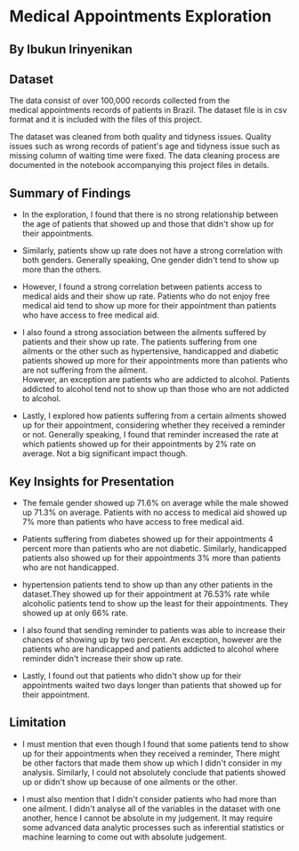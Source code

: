 # Medical Appointments Exploration
## By Ibukun Irinyenikan

## Dataset
The data consist of over 100,000 records collected from the  
medical appointments records of patients in Brazil. The dataset file is in csv format and 
it is included with the files of this project. 

The dataset was cleaned from both quality and tidyness issues.
Quality issues such as wrong records of patient's age and tidyness issue such as 
missing column of  waiting time were fixed. The data cleaning process are documented in the notebook accompanying this project files in details.

## Summary of Findings

- In the exploration, I found that there is no strong relationship between the age of 
  patients that showed up and those that didn't show up for their appointments. 

- Similarly, patients show up rate does not have a strong correlation with both genders.
  Generally speaking, One gender didn't tend to show up more than the others. 

- However, I found a strong correlation between patients access to medical aids and their show up rate. 
  Patients who do not enjoy free medical aid tend to show up more for their appointment than patients 
  who have access to free medical aid. 

- I also found a strong association between the ailments suffered by patients and their show up rate. 
  The patients suffering from one ailments or the other such as hypertensive, handicapped and diabetic patients 
  showed up more for their appointments more than patients who are not suffering from the ailment.  
  However, an exception are patients who are addicted to alcohol. Patients addicted to alcohol tend not
 to show up than those who are not addicted to alcohol.

- Lastly, I explored how patients suffering from a certain ailments showed up for their appointment, 
  considering whether they received a reminder or not. Generally speaking, I found that reminder increased 
  the rate at which patients showed up for their appointments by 2% rate on average. 
  Not a big significant impact though.





## Key Insights for Presentation

- The female gender showed up 71.6% on average while the male showed up 71.3% on average.
  Patients with no access to medical aid showed up 7% more than patients who have access to free medical aid.

- Patients suffering from diabetes showed up for their appointments 4 percent more than patients who are not diabetic. Similarly,           handicapped patients also showed up for their appointments 3% more than patients who are not handicapped.

- hypertension patients tend to show up than any other patients in the dataset.They showed up for their appointment at 76.53% rate while    alcoholic patients tend to show up the least for their appointments. They showed up at only 66% rate.

-  I also found that sending reminder to patients was able to increase their chances of showing up by two percent. An exception, however are the patients who are handicapped and patients addicted to alcohol where reminder didn't increase their show up rate.

- Lastly, I found out that patients who didn't show up for their appointments waited two days longer than patients that showed up for their appointment. 

## Limitation

- I must mention that even though I found that some patients tend to show up for their appointments when they received a reminder, There  might be other factors that made them show up which I didn't consider in my analysis. Similarly, I could not absolutely conclude that patients showed up or didn't show up because of one ailments or the other.

- I must also mention that I didn't consider patients who had more than one ailment. I didn't analyse all of the variables in the dataset with one another, hence I cannot be absolute in my judgement. It may require some advanced data analytic processes such as inferential statistics or machine learning to come out with absolute judgement.
